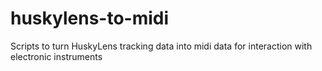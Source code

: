 # huskylens-to-midi
Scripts to turn HuskyLens tracking data into midi data for interaction with electronic instruments

